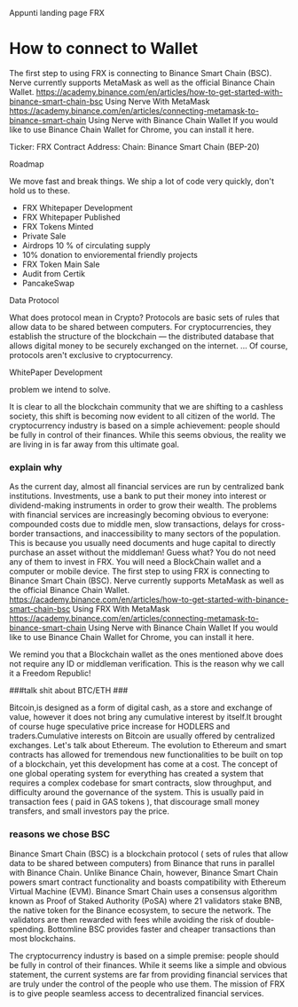Appunti landing page FRX

# How to connect to Wallet

The first step to using FRX is connecting to Binance Smart Chain (BSC). Nerve currently supports MetaMask as well as the official Binance Chain Wallet.
https://academy.binance.com/en/articles/how-to-get-started-with-binance-smart-chain-bsc
Using Nerve With MetaMask
https://academy.binance.com/en/articles/connecting-metamask-to-binance-smart-chain
Using Nerve with Binance Chain Wallet
If you would like to use Binance Chain Wallet for Chrome, you can install it here.

Ticker: FRX
Contract Address:
Chain: Binance Smart Chain (BEP-20)



Roadmap

We move fast and break things. We ship a lot of code very quickly, don't hold us to these.
- FRX Whitepaper Development
- FRX Whitepaper Published
- FRX Tokens Minted
- Private Sale
- Airdrops 10 % of circulating supply
- 10% donation to envioremental friendly projects
- FRX Token Main Sale
- Audit from Certik
- PancakeSwap





Data Protocol

What does protocol mean in Crypto?
Protocols are basic sets of rules that allow data to be shared between computers. For cryptocurrencies, they establish the structure of the blockchain — the distributed database that allows digital money to be securely exchanged on the internet. ... Of course, protocols aren't exclusive to cryptocurrency.



WhitePaper Development

problem we intend to solve.

It is clear to all the blockchain community that we are shifting to a cashless society,
this shift is becoming now evident to all citizen of the world.
The cryptocurrency industry is based on a simple achievement: people should be fully in control of their finances.
While this seems obvious, the reality we are living in is far away from this ultimate goal.
### explain why ###
As the current day, almost all financial services are run by centralized bank institutions. Investments, use a bank to put their money into interest or dividend-making instruments in order to grow their wealth. The problems with financial services are increasingly becoming obvious to everyone: compounded costs due to middle men, slow transactions, delays for cross-border transactions, and inaccessibility to many sectors of the population.
This is because you usually need documents and huge capital to directly purchase an asset without the middleman!
Guess what? You do not need any of them to invest in FRX.
You will need a BlockChain wallet and a computer or mobile device.
The first step to using FRX is connecting to Binance Smart Chain (BSC). Nerve currently supports MetaMask as well as the official Binance Chain Wallet.
https://academy.binance.com/en/articles/how-to-get-started-with-binance-smart-chain-bsc
Using FRX With MetaMask
https://academy.binance.com/en/articles/connecting-metamask-to-binance-smart-chain
Using Nerve with Binance Chain Wallet
If you would like to use Binance Chain Wallet for Chrome, you can install it here.

We remind you that a Blockchain wallet as the ones mentioned above does not require any ID or middleman verification. This is the reason why we call it a Freedom Republic!

###talk shit about BTC/ETH ###

Bitcoin,is designed as a form of digital cash, as a store and exchange of value, however it does not bring any cumulative interest by itself.It brought of course huge speculative price increase for HODLERS and traders.Cumulative interests on Bitcoin are usually offered by centralized exchanges. Let's talk about Ethereum. The evolution to Ethereum and smart contracts has allowed for tremendous new functionalities to be built on top of a blockchain, yet this development has come at a cost. The concept of one global operating system for everything has created a system that requires a complex codebase for smart contracts, slow throughput, and difficulty around the governance of the system. This is usually paid in transaction fees ( paid in GAS tokens ), that discourage small money transfers, and small investors pay the price.

### reasons we chose BSC ###

Binance Smart Chain (BSC) is a blockchain protocol ( sets of rules that allow data to be shared between computers) from Binance that runs in parallel with Binance Chain. Unlike Binance Chain, however, Binance Smart Chain powers smart contract functionality and boasts compatibility with Ethereum Virtual Machine (EVM).
Binance Smart Chain uses a consensus algorithm known as Proof of Staked Authority (PoSA) where 21 validators stake BNB, the native token for the Binance ecosystem, to secure the network.
The validators are then rewarded with fees while avoiding the risk of double-spending.
Bottomline BSC provides faster and cheaper transactions than most blockchains.


The cryptocurrency industry is based on a simple premise: people should be fully in control of their finances. While it seems like a simple and obvious statement, the current systems are far from providing financial services that are truly under the control of the people who use them. The mission of FRX is to give people seamless access to decentralized financial services.
